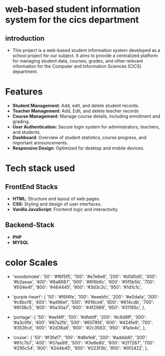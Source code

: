 # web-based student information system for the cics department

## introduction
- This project is a web-based student information system developed as a school project for our subject. It aims to provide a centralized platform for managing student data, courses, grades, and other relevant information for the Computer and Information Sciences (CICS) department.

# Features
- **Student Management**: Add, edit, and delete student records.
- **Teacher Management**: Add, Edit, and delete teacher records
- **Course Management**: Manage course details, including enrollment and grading.
- **User Authentication:** Secure login system for administrators, teachers, and students.
- **Dashboard**: Overview of student statistics, course progress, and important announcements.
- **Responsive Design**: Optimized for desktop and mobile devices.

# Tech stack used
## FrontEnd Stacks
- **HTML**: Structure and layout of web pages.
- **CSS:** Styling and design of user interfaces.
- **Vanilla JavaScript**: Frontend logic and interactivity.
## Backend-Stack
- **PHP**
- **MYSQL**


# color Scales
- 'woodsmoke':
        '50': '#f6f5f5',
        '100': '#e7e6e6',
        '200': '#d1d0d0',
        '300': '#b2aeae',
        '400': '#8a8687',
        '500': '#6f6b6c',
        '600': '#5f5b5b',
        '700': '#504e4f',
        '800': '#464445',
        '900': '#3d3c3c',
        '950': '#1d1c1c',
    

- 'purple-heart': {
        '50': '#f6f4fe',
        '100': '#eeebfc',
        '200': '#e0dafa',
        '300': '#c8bcf6',
        '400': '#ad96ef',
        '500': '#916ce6',
        '600': '#814cdb',
        '700': '#6f38c5',
        '800': '#5e30a7',
        '900': '#4f2989',
        '950': '#31195c',
    },

- 'portage': {
        '50': '#eef4ff',
        '100': '#dfebff',
        '200': '#c6d9ff',
        '300': '#a3c0fe',
        '400': '#87a2fb',
        '500': '#6078f4',
        '600': '#424fe9',
        '700': '#353fcd',
        '800': '#2d36a6',
        '900': '#2c3583',
        '950': '#1a1e4c',
    },
    
- 'cruise': {
        '50': '#f3faf7',
        '100': '#d8efe8',
        '200': '#adddd0',
        '300': '#81c7b7',
        '400': '#57aa99',
        '500': '#3e8e80',
        '600': '#2f7267',
        '700': '#295c54',
        '800': '#244b45',
        '900': '#223f3b',
        '950': '#0f2422',
    },
    
    
    

